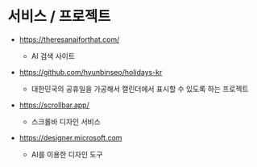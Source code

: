 # 서비스 / 프로젝트

- https://theresanaiforthat.com/
  - AI 검색 사이트

- https://github.com/hyunbinseo/holidays-kr
  - 대한민국의 공휴일을 가공해서 캘린더에서 표시할 수 있도록 하는 프로젝트

- https://scrollbar.app/
  - 스크롤바 디자인 서비스

- https://designer.microsoft.com
  - AI를 이용한 디자인 도구
